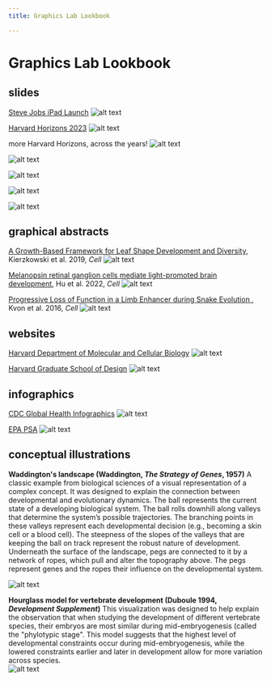 ```yaml
---
title: Graphics Lab Lookbook

---
```


# Graphics Lab Lookbook

## slides
[Steve Jobs iPad Launch](https://www.youtube.com/watch?v=6Fk1V5NqoD4&t=103s)
![alt text](https://files.slack.com/files-pri/T0HTW3H0V-F05QMUKHJTS/screen_shot_2023-08-28_at_9.34.12_pm.png?pub_secret=c16839a7ea)

[Harvard Horizons 2023](https://www.youtube.com/watch?v=oAwPbgR5sDA)
![alt text](https://files.slack.com/files-pri/T0HTW3H0V-F05PYAAHRFV/screen_shot_2023-08-28_at_11.24.10_pm.png?pub_secret=605f90e348)

more Harvard Horizons, across the years!
![alt text](https://files.slack.com/files-pri/T0HTW3H0V-F05Q19QKPSN/image.png?pub_secret=7a9ceef30a)

![alt text](https://files.slack.com/files-pri/T0HTW3H0V-F05QR0ZFLTA/image.png?pub_secret=b2a52023b3)

![alt text](https://files.slack.com/files-pri/T0HTW3H0V-F05PULJGW2J/image.png?pub_secret=90f961e23f)

![alt text](https://files.slack.com/files-pri/T0HTW3H0V-F05Q1AL0H9Q/image.png?pub_secret=6713407fea)

![alt text](https://files.slack.com/files-pri/T0HTW3H0V-F05Q1B7J6RY/image.png?pub_secret=97a7636a02)

## graphical abstracts
[A Growth-Based Framework for Leaf Shape Development and Diversity](https://www.cell.com/cell/fulltext/S0092-8674(19)30509-4), Kierzkowski et al. 2019, *Cell*
![alt text](https://files.slack.com/files-pri/T0HTW3H0V-F05QAV0SYHX/image.png?pub_secret=934d544149)

[Melanopsin retinal ganglion cells mediate light-promoted brain development](https://www.cell.com/cell/fulltext/S0092-8674(22)00912-6), Hu et al. 2022, *Cell*
![alt text](https://files.slack.com/files-pri/T0HTW3H0V-F05PYADQFR8/image.png?pub_secret=21c5bc3c78)

[Progressive Loss of Function in a Limb Enhancer during Snake Evolution
](https://www.cell.com/cell/fulltext/S0092-8674(16)31310-1), Kvon et al. 2016, *Cell*
![alt text](https://files.slack.com/files-pri/T0HTW3H0V-F05QN256XMW/fx1_lrg.jpg?pub_secret=4376dca4a2)


## websites
[Harvard Department of Molecular and Cellular Biology](https://www.mcb.harvard.edu/)
![alt text](https://files.slack.com/files-pri/T0HTW3H0V-F05QMUJF6RE/screen_shot_2023-08-28_at_8.59.00_am.png?pub_secret=5efe19cad1)

[Harvard Graduate School of Design](https://www.gsd.harvard.edu/)
![alt text](https://files.slack.com/files-pri/T0HTW3H0V-F05Q0SW4QE8/screen_shot_2023-08-28_at_11.33.06_pm.png?pub_secret=98a3f793f9)

## infographics
[CDC Global Health Infographics](https://www.cdc.gov/globalhealth/infographics/default.html)
![alt text](https://files.slack.com/files-pri/T0HTW3H0V-F05PHT69F5M/chagas-infographic_508.jpg?pub_secret=fbe1c8449c)

[EPA PSA](https://www.epa.gov/ground-water-and-drinking-water/infographic-lead-drinking-water)
![alt text](https://files.slack.com/files-pri/T0HTW3H0V-F05PRQYGK7G/epa_lead_in_drinking_water_final_8.21.17.jpg?pub_secret=5ca6ef2ade)


## conceptual illustrations
**Waddington's landscape (Waddington, *The Strategy of Genes*, 1957)**
A classic example from biological sciences of a visual representation of a complex concept.  It was designed to explain the connection between developmental and evolutionary dynamics. The ball represents the current state of a developing biological system. The ball rolls downhill along valleys that determine the system’s possible trajectories. The branching points in these valleys represent each developmental decision (e.g., becoming a skin cell or a blood cell). The steepness of the slopes of the valleys that are keeping the ball on track represent the robust nature of development. Underneath the surface of the landscape, pegs are connected to it by a network of ropes, which pull and alter the topography above. The pegs represent genes and the ropes their influence on the developmental system. 

![alt text](https://files.slack.com/files-pri/T0HTW3H0V-F05PHMKDH47/screen_shot_2023-08-28_at_10.16.18_pm.png?pub_secret=73153473c7)

**Hourglass model for vertebrate development (Duboule 1994, *Development Supplement*)**
This visualization was designed to help explain the observation that when studying the development of different vertebrate species, their embryos are most similar during mid-embryogenesis (called the "phylotypic stage". This model suggests that the highest level of developmental constraints occur during mid-embryogenesis, while the lowered constraints earlier and later in development allow for more variation across species.  
![alt text](https://files.slack.com/files-pri/T0HTW3H0V-F05PHUMQBRD/screen_shot_2023-08-28_at_11.49.34_pm.png?pub_secret=b5d7b58f32)